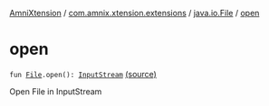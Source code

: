 [AmniXtension](../../index.md) / [com.amnix.xtension.extensions](../index.md) / [java.io.File](index.md) / [open](./open.md)

# open

`fun `[`File`](http://docs.oracle.com/javase/6/docs/api/java/io/File.html)`.open(): `[`InputStream`](http://docs.oracle.com/javase/6/docs/api/java/io/InputStream.html) [(source)](https://github.com/AmniX/AmniXTension/tree/master/AmniXtension/src/main/java/com/amnix/xtension/extensions/FileExtensions.kt#L38)

Open File in InputStream

